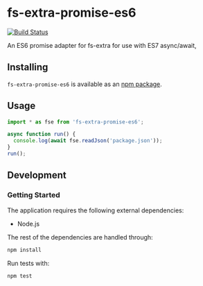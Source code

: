 # fs-extra-promise-es6
[![Build Status](https://travis-ci.org/vinsonchuong/fs-extra-promise-es6.svg?branch=master)](https://travis-ci.org/vinsonchuong/fs-extra-promise-es6)

An ES6 promise adapter for fs-extra for use with ES7 async/await,

## Installing
`fs-extra-promise-es6` is available as an
[npm package](https://www.npmjs.com/package/fs-extra-promise-es6).

## Usage
```js
import * as fse from 'fs-extra-promise-es6';

async function run() {
  console.log(await fse.readJson('package.json'));
}
run();
```

## Development
### Getting Started
The application requires the following external dependencies:
* Node.js

The rest of the dependencies are handled through:
```bash
npm install
```

Run tests with:
```bash
npm test
```
